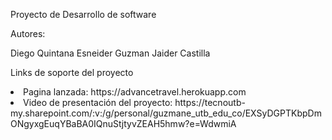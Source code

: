 Proyecto de Desarrollo de software 

Autores:

Diego Quintana
Esneider Guzman
Jaider Castilla

Links de soporte del proyecto

<li>
  Pagina lanzada: https://advancetravel.herokuapp.com
</li>
<li>
  Video de presentación del proyecto: https://tecnoutb-my.sharepoint.com/:v:/g/personal/guzmane_utb_edu_co/EXSyDGPTKbpDmONgyxgEuqYBaBA0IQnuStjtyvZEAH5hmw?e=WdwmiA
 </li>
